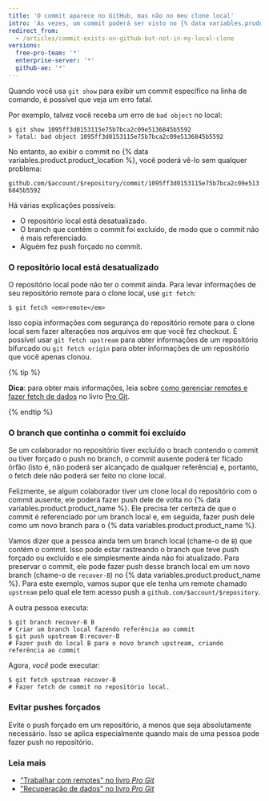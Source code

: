 ```yaml
---
title: 'O commit aparece no GitHub, mas não no meu clone local'
intro: 'Às vezes, um commit poderá ser visto no {% data variables.product.product_name %}, mas não existirá no clone local do repositório.'
redirect_from:
  - /articles/commit-exists-on-github-but-not-in-my-local-clone
versions:
  free-pro-team: '*'
  enterprise-server: '*'
  github-ae: '*'
---
```


Quando você usa `git show` para exibir um commit específico na linha de comando, é possível que veja um erro fatal.

Por exemplo, talvez você receba um erro de `bad object` no local:

```shell
$ git show 1095ff3d0153115e75b7bca2c09e5136845b5592
> fatal: bad object 1095ff3d0153115e75b7bca2c09e5136845b5592
```

No entanto, ao exibir o commit no {% data variables.product.product_location %}, você poderá vê-lo sem qualquer problema:

`github.com/$account/$repository/commit/1095ff3d0153115e75b7bca2c09e5136845b5592`

Há várias explicações possíveis:

* O repositório local está desatualizado.
* O branch que contém o commit foi excluído, de modo que o commit não é mais referenciado.
* Alguém fez push forçado no commit.

### O repositório local está desatualizado

O repositório local pode não ter o commit ainda. Para levar informações de seu repositório remote para o clone local, use `git fetch`:

```shell
$ git fetch <em>remote</em>
```

Isso copia informações com segurança do repositório remote para o clone local sem fazer alterações nos arquivos em que você fez checkout. É possível usar `git fetch upstream` para obter informações de um repositório bifurcado ou `git fetch origin` para obter informações de um repositório que você apenas clonou.

{% tip %}

**Dica**: para obter mais informações, leia sobre [como gerenciar remotes e fazer fetch de dados](https://git-scm.com/book/en/Git-Basics-Working-with-Remotes) no livro [Pro Git](https://git-scm.com/book).

{% endtip %}

### O branch que continha o commit foi excluído

Se um colaborador no repositório tiver excluído o brach contendo o commit ou tiver forçado o push no branch, o commit ausente poderá ter ficado órfão (isto é, não poderá ser alcançado de qualquer referência) e, portanto, o fetch dele não poderá ser feito no clone local.

Felizmente, se algum colaborador tiver um clone local do repositório com o commit ausente, ele poderá fazer push dele de volta no {% data variables.product.product_name %}.  Ele precisa ter certeza de que o commit é referenciado por um branch local e, em seguida, fazer push dele como um novo branch para o {% data variables.product.product_name %}.

Vamos dizer que a pessoa ainda tem um branch local (chame-o de `B`) que contém o commit.  Isso pode estar rastreando o branch que teve push forçado ou excluído e ele simplesmente ainda não foi atualizado.  Para preservar o commit, ele pode fazer push desse branch local em um novo branch (chame-o de `recover-B`) no {% data variables.product.product_name %}.  Para este exemplo, vamos supor que ele tenha um remote chamado `upstream` pelo qual ele tem acesso push a `github.com/$account/$repository`.

A outra pessoa executa:

```shell
$ git branch recover-B B
# Criar um branch local fazendo referência ao commit
$ git push upstream B:recover-B
# Fazer push do local B para o novo branch upstream, criando referência ao commit
```

Agora, *você* pode executar:

```shell
$ git fetch upstream recover-B
# Fazer fetch de commit no repositório local.
```

### Evitar pushes forçados

Evite o push forçado em um repositório, a menos que seja absolutamente necessário. Isso se aplica especialmente quando mais de uma pessoa pode fazer push no repositório.

### Leia mais

- ["Trabalhar com remotes" no livro _Pro Git_](https://git-scm.com/book/en/Git-Basics-Working-with-Remotes)
- ["Recuperação de dados" no livro _Pro Git_](https://git-scm.com/book/en/Git-Internals-Maintenance-and-Data-Recovery)
